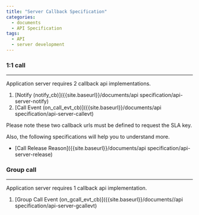 ```yaml
---
title: "Server Callback Specification"
categories:
  - documents
  - API Specification
tags:
  - API
  - server development
---
```

### 1:1 call
---
Application server requires 2 callback api implementations.

1. [Notify (notify_cb)]({{site.baseurl}}/documents/api specification/api-server-notify)
2. [Call Event (on_call_evt_cb)]({{site.baseurl}}/documents/api specification/api-server-callevt)

Please note these two callback urls must be defined to request the SLA key.<br>

Also, the following specifications will help you to understand more.

* [Call Release Reason]({{site.baseurl}}/documents/api specification/api-server-release)


### Group call
---
Application server requires 1 callback api implementation.

1. [Group Call Event (on_gcall_evt_cb)]({{site.baseurl}}/documents//api specification/api-server-gcallevt)
